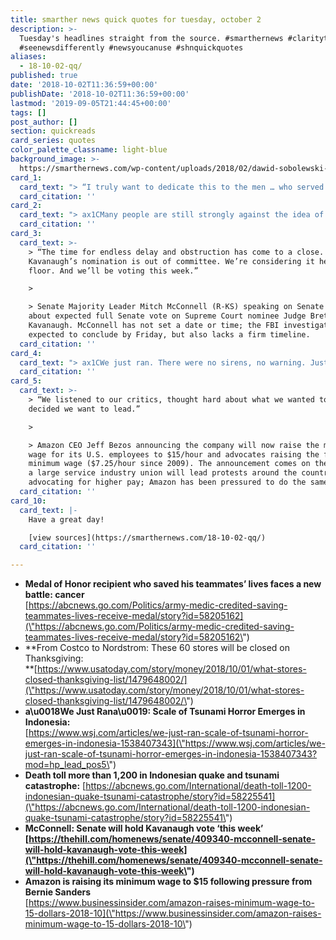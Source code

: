 ```yaml
---
title: smarther news quick quotes for tuesday, october 2
description: >-
  Tuesday's headlines straight from the source. #smarthernews #claritytochaos
  #seenewsdifferently #newsyoucanuse #shnquickquotes
aliases:
  - 18-10-02-qq/
published: true
date: '2018-10-02T11:36:59+00:00'
publishDate: '2018-10-02T11:36:59+00:00'
lastmod: '2019-09-05T21:44:45+00:00'
tags: []
post_author: []
section: quickreads
card_series: quotes
color_palette_classname: light-blue
background_image: >-
  https://smarthernews.com/wp-content/uploads/2018/02/dawid-sobolewski-271380-360x360.jpg
card_1:
  card_text: "> “I truly want to dedicate this to the men … who served with me out there. Without them, this medal wouldnax19t have been possible, itax19s truly a team effort.”n> n> Medal of Honor recipient Ronald J. Shurer, an Army medic serving in Afghanistan in 2008 who ran into fire to treat teammates & take the fight to the enemy; no one died. Shurer now serves in the secret service & suffers from lung cancer; he has 2 young children."
  card_citation: ''
card_2:
  card_text: "> ax1CMany people are still strongly against the idea of retailers opening their doors on Thanksgiving. Since Thanksgiving is all about family, a majority of people believe stores should be closed on the day.ax1Dn> n> Phillip Dengler, BestBlackFriday.com - a website that tracks Black Friday sales. According to their survey, a record number of 60 retailers have already announced their stores (not their websites) will be closed on Thanksgiving, incl. Costco & Nordstrom."
  card_citation: ''
card_3:
  card_text: >-
    > “The time for endless delay and obstruction has come to a close. Judge
    Kavanaugh’s nomination is out of committee. We’re considering it here on the
    floor. And we’ll be voting this week.”

    > 

    > Senate Majority Leader Mitch McConnell (R-KS) speaking on Senate floor
    about expected full Senate vote on Supreme Court nominee Judge Brett
    Kavanaugh. McConnell has not set a date or time; the FBI investigation is
    expected to conclude by Friday, but also lacks a firm timeline.
  card_citation: ''
card_4:
  card_text: "> ax1CWe just ran. There were no sirens, no warning. Just the shaking and the panic.ax1Dn> n> Nurdiyah Rasid who lived through a powerful earthquake and tsunami in Palu, Indonesia - a city of nearly 400,000 people; 1,200+ have died in the aftermath and that number continues to rise. An early warning system for tsunamis hasn't worked since 2012. Officials used text message and social media to try to warn residents but the location of the earthquake produced almost an immediate tidal surge."
  card_citation: ''
card_5:
  card_text: >-
    > “We listened to our critics, thought hard about what we wanted to do, and
    decided we want to lead.”

    > 

    > Amazon CEO Jeff Bezos announcing the company will now raise the minimum
    wage for its U.S. employees to $15/hour and advocates raising the federal
    minimum wage ($7.25/hour since 2009). The announcement comes on the same day
    a large service industry union will lead protests around the country
    advocating for higher pay; Amazon has been pressured to do the same.
  card_citation: ''
card_10:
  card_text: |-
    Have a great day!

    [view sources](https://smarthernews.com/18-10-02-qq/)
  card_citation: ''

---
```

*   **Medal of Honor recipient who saved his teammates’ lives faces a new battle: cancer**  
    [https://abcnews.go.com/Politics/army-medic-credited-saving-teammates-lives-receive-medal/story?id=58205162](\"https://abcnews.go.com/Politics/army-medic-credited-saving-teammates-lives-receive-medal/story?id=58205162\")
*   **From Costco to Nordstrom: These 60 stores will be closed on Thanksgiving:  
    **[https://www.usatoday.com/story/money/2018/10/01/what-stores-closed-thanksgiving-list/1479648002/](\"https://www.usatoday.com/story/money/2018/10/01/what-stores-closed-thanksgiving-list/1479648002/\")
*   **a\\u0018We Just Rana\\u0019: Scale of Tsunami Horror Emerges in Indonesia:**  
    [https://www.wsj.com/articles/we-just-ran-scale-of-tsunami-horror-emerges-in-indonesia-1538407343](\"https://www.wsj.com/articles/we-just-ran-scale-of-tsunami-horror-emerges-in-indonesia-1538407343?mod=hp_lead_pos5\")
*   **Death toll more than 1,200 in Indonesian quake and tsunami catastrophe:** [https://abcnews.go.com/International/death-toll-1200-indonesian-quake-tsunami-catastrophe/story?id=58225541](\"https://abcnews.go.com/International/death-toll-1200-indonesian-quake-tsunami-catastrophe/story?id=58225541\")
*   ****McConnell: Senate will hold Kavanaugh vote ‘this week’**  
    [https://thehill.com/homenews/senate/409340-mcconnell-senate-will-hold-kavanaugh-vote-this-week](\"https://thehill.com/homenews/senate/409340-mcconnell-senate-will-hold-kavanaugh-vote-this-week\")**
*   **Amazon is raising its minimum wage to $15 following pressure from Bernie Sanders**  
    [https://www.businessinsider.com/amazon-raises-minimum-wage-to-15-dollars-2018-10](\"https://www.businessinsider.com/amazon-raises-minimum-wage-to-15-dollars-2018-10\")